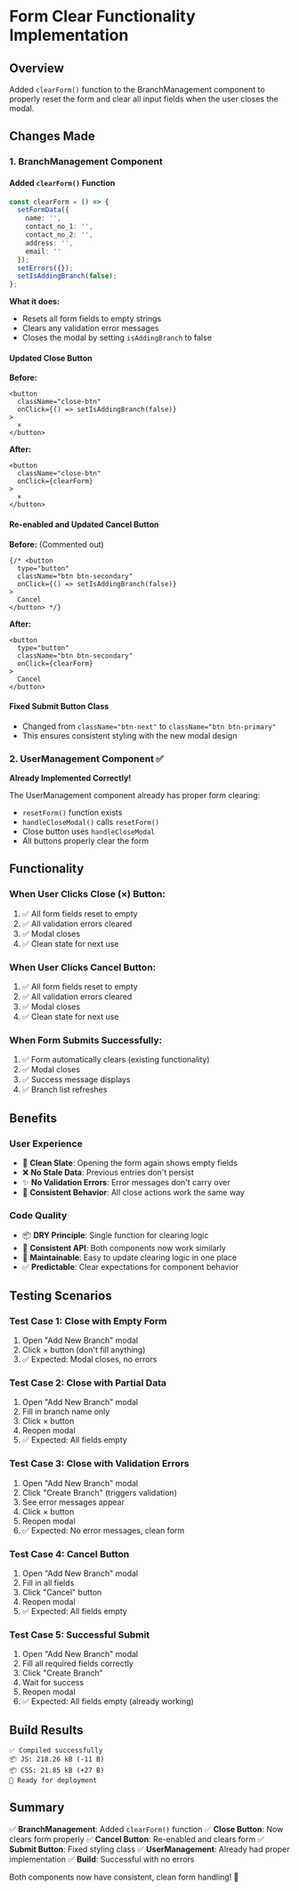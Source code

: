 # Form Clear Functionality Implementation

## Overview
Added `clearForm()` function to the BranchManagement component to properly reset the form and clear all input fields when the user closes the modal.

## Changes Made

### 1. **BranchManagement Component**

#### Added `clearForm()` Function
```typescript
const clearForm = () => {
  setFormData({
    name: '',
    contact_no_1: '',
    contact_no_2: '',
    address: '',
    email: ''
  });
  setErrors({});
  setIsAddingBranch(false);
};
```

**What it does:**
- Resets all form fields to empty strings
- Clears any validation error messages
- Closes the modal by setting `isAddingBranch` to false

#### Updated Close Button
**Before:**
```tsx
<button 
  className="close-btn"
  onClick={() => setIsAddingBranch(false)}
>
  ×
</button>
```

**After:**
```tsx
<button 
  className="close-btn"
  onClick={clearForm}
>
  ×
</button>
```

#### Re-enabled and Updated Cancel Button
**Before:** (Commented out)
```tsx
{/* <button 
  type="button" 
  className="btn btn-secondary"
  onClick={() => setIsAddingBranch(false)}
>
  Cancel
</button> */}
```

**After:**
```tsx
<button 
  type="button" 
  className="btn btn-secondary"
  onClick={clearForm}
>
  Cancel
</button>
```

#### Fixed Submit Button Class
- Changed from `className="btn-next"` to `className="btn btn-primary"`
- This ensures consistent styling with the new modal design

### 2. **UserManagement Component** ✅
**Already Implemented Correctly!**

The UserManagement component already has proper form clearing:
- `resetForm()` function exists
- `handleCloseModal()` calls `resetForm()` 
- Close button uses `handleCloseModal`
- All buttons properly clear the form

## Functionality

### When User Clicks Close (×) Button:
1. ✅ All form fields reset to empty
2. ✅ All validation errors cleared
3. ✅ Modal closes
4. ✅ Clean state for next use

### When User Clicks Cancel Button:
1. ✅ All form fields reset to empty
2. ✅ All validation errors cleared
3. ✅ Modal closes
4. ✅ Clean state for next use

### When Form Submits Successfully:
1. ✅ Form automatically clears (existing functionality)
2. ✅ Modal closes
3. ✅ Success message displays
4. ✅ Branch list refreshes

## Benefits

### User Experience
- 🎯 **Clean Slate**: Opening the form again shows empty fields
- ❌ **No Stale Data**: Previous entries don't persist
- ✨ **No Validation Errors**: Error messages don't carry over
- 🔄 **Consistent Behavior**: All close actions work the same way

### Code Quality
- 📦 **DRY Principle**: Single function for clearing logic
- 🎯 **Consistent API**: Both components now work similarly
- 🧹 **Maintainable**: Easy to update clearing logic in one place
- ✅ **Predictable**: Clear expectations for component behavior

## Testing Scenarios

### Test Case 1: Close with Empty Form
1. Open "Add New Branch" modal
2. Click × button (don't fill anything)
3. ✅ Expected: Modal closes, no errors

### Test Case 2: Close with Partial Data
1. Open "Add New Branch" modal
2. Fill in branch name only
3. Click × button
4. Reopen modal
5. ✅ Expected: All fields empty

### Test Case 3: Close with Validation Errors
1. Open "Add New Branch" modal
2. Click "Create Branch" (triggers validation)
3. See error messages appear
4. Click × button
5. Reopen modal
6. ✅ Expected: No error messages, clean form

### Test Case 4: Cancel Button
1. Open "Add New Branch" modal
2. Fill in all fields
3. Click "Cancel" button
4. Reopen modal
5. ✅ Expected: All fields empty

### Test Case 5: Successful Submit
1. Open "Add New Branch" modal
2. Fill all required fields correctly
3. Click "Create Branch"
4. Wait for success
5. Reopen modal
6. ✅ Expected: All fields empty (already working)

## Build Results
```
✅ Compiled successfully
📦 JS: 218.26 kB (-11 B)
📦 CSS: 21.85 kB (+27 B)
🚀 Ready for deployment
```

## Summary

✅ **BranchManagement**: Added `clearForm()` function
✅ **Close Button**: Now clears form properly
✅ **Cancel Button**: Re-enabled and clears form
✅ **Submit Button**: Fixed styling class
✅ **UserManagement**: Already had proper implementation
✅ **Build**: Successful with no errors

Both components now have consistent, clean form handling! 🎉
